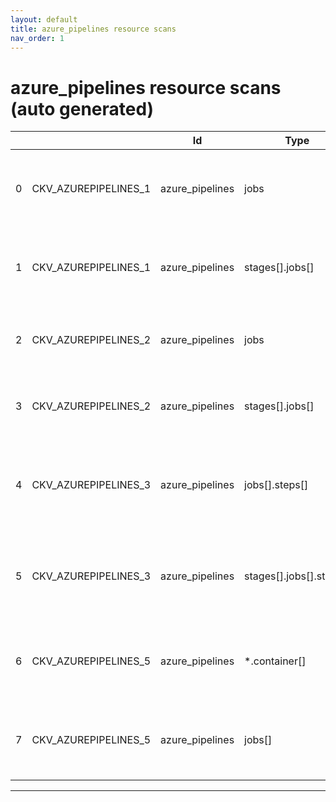 ```yaml
---
layout: default
title: azure_pipelines resource scans
nav_order: 1
---
```


# azure_pipelines resource scans (auto generated)

|    |                      | Id              | Type                    | Entity                                              | Policy          | IaC                                                                                                        |
|----|----------------------|-----------------|-------------------------|-----------------------------------------------------|-----------------|------------------------------------------------------------------------------------------------------------|
|  0 | CKV_AZUREPIPELINES_1 | azure_pipelines | jobs                    | Ensure container job uses a non latest version tag  | Azure Pipelines | https://github.com/bridgecrewio/checkov/blob/main/checkov/azure_pipelines/checks/job/ContainerLatestTag.py |
|  1 | CKV_AZUREPIPELINES_1 | azure_pipelines | stages[].jobs[]         | Ensure container job uses a non latest version tag  | Azure Pipelines | https://github.com/bridgecrewio/checkov/blob/main/checkov/azure_pipelines/checks/job/ContainerLatestTag.py |
|  2 | CKV_AZUREPIPELINES_2 | azure_pipelines | jobs                    | Ensure container job uses a version digest          | Azure Pipelines | https://github.com/bridgecrewio/checkov/blob/main/checkov/azure_pipelines/checks/job/ContainerDigest.py    |
|  3 | CKV_AZUREPIPELINES_2 | azure_pipelines | stages[].jobs[]         | Ensure container job uses a version digest          | Azure Pipelines | https://github.com/bridgecrewio/checkov/blob/main/checkov/azure_pipelines/checks/job/ContainerDigest.py    |
|  4 | CKV_AZUREPIPELINES_3 | azure_pipelines | jobs[].steps[]          | Ensure set variable is not marked as a secret       | Azure Pipelines | https://github.com/bridgecrewio/checkov/blob/main/checkov/azure_pipelines/checks/job/SetSecretVariable.py  |
|  5 | CKV_AZUREPIPELINES_3 | azure_pipelines | stages[].jobs[].steps[] | Ensure set variable is not marked as a secret       | Azure Pipelines | https://github.com/bridgecrewio/checkov/blob/main/checkov/azure_pipelines/checks/job/SetSecretVariable.py  |
|  6 | CKV_AZUREPIPELINES_5 | azure_pipelines | *.container[]           | Detecting image usages in azure pipelines workflows | Azure Pipelines | https://github.com/bridgecrewio/checkov/blob/main/checkov/azure_pipelines/checks/job/DetectImagesUsage.py  |
|  7 | CKV_AZUREPIPELINES_5 | azure_pipelines | jobs[]                  | Detecting image usages in azure pipelines workflows | Azure Pipelines | https://github.com/bridgecrewio/checkov/blob/main/checkov/azure_pipelines/checks/job/DetectImagesUsage.py  |


---


